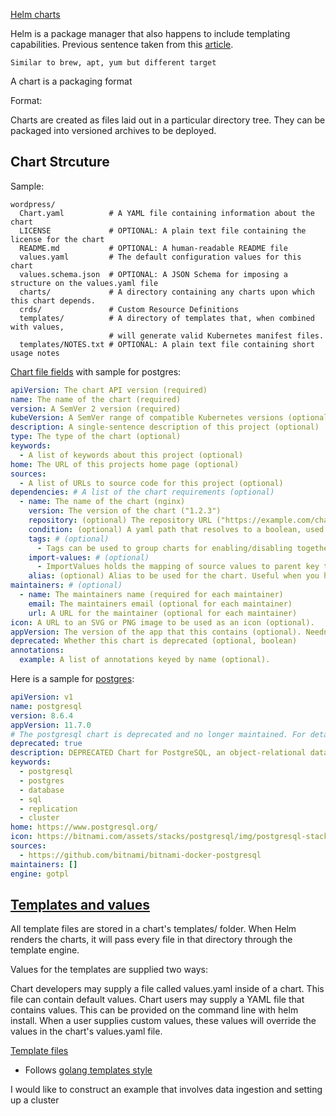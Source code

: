 [Helm charts](https://helm.sh/docs/topics/charts/)

Helm is a package manager that also happens to include templating capabilities. Previous sentence taken from this [article](https://codefresh.io/docs/docs/new-helm/helm-best-practices/#helm-vs-k8s-templates).

`Similar to brew, apt, yum but different target`


A chart is a packaging format

Format:

Charts are created as files laid out in a particular directory tree. They can be packaged into versioned archives to be deployed.

Chart Strcuture
---------------

Sample:

```
wordpress/
  Chart.yaml          # A YAML file containing information about the chart
  LICENSE             # OPTIONAL: A plain text file containing the license for the chart
  README.md           # OPTIONAL: A human-readable README file
  values.yaml         # The default configuration values for this chart
  values.schema.json  # OPTIONAL: A JSON Schema for imposing a structure on the values.yaml file
  charts/             # A directory containing any charts upon which this chart depends.
  crds/               # Custom Resource Definitions
  templates/          # A directory of templates that, when combined with values,
                      # will generate valid Kubernetes manifest files.
  templates/NOTES.txt # OPTIONAL: A plain text file containing short usage notes
```
[Chart file fields](https://helm.sh/docs/topics/charts/#the-chartyaml-file) with sample for postgres:

```yaml
apiVersion: The chart API version (required)
name: The name of the chart (required)
version: A SemVer 2 version (required)
kubeVersion: A SemVer range of compatible Kubernetes versions (optional)
description: A single-sentence description of this project (optional)
type: The type of the chart (optional)
keywords:
  - A list of keywords about this project (optional)
home: The URL of this projects home page (optional)
sources:
  - A list of URLs to source code for this project (optional)
dependencies: # A list of the chart requirements (optional)
  - name: The name of the chart (nginx)
    version: The version of the chart ("1.2.3")
    repository: (optional) The repository URL ("https://example.com/charts") or alias ("@repo-name")
    condition: (optional) A yaml path that resolves to a boolean, used for enabling/disabling charts (e.g. subchart1.enabled )
    tags: # (optional)
      - Tags can be used to group charts for enabling/disabling together
    import-values: # (optional)
      - ImportValues holds the mapping of source values to parent key to be imported. Each item can be a string or pair of child/parent sublist items.
    alias: (optional) Alias to be used for the chart. Useful when you have to add the same chart multiple times
maintainers: # (optional)
  - name: The maintainers name (required for each maintainer)
    email: The maintainers email (optional for each maintainer)
    url: A URL for the maintainer (optional for each maintainer)
icon: A URL to an SVG or PNG image to be used as an icon (optional).
appVersion: The version of the app that this contains (optional). Needn't be SemVer. Quotes recommended.
deprecated: Whether this chart is deprecated (optional, boolean)
annotations:
  example: A list of annotations keyed by name (optional).
```

Here is a sample for [postgres](https://github.com/helm/charts/blob/master/stable/postgresql/Chart.yaml):

```yaml
apiVersion: v1
name: postgresql
version: 8.6.4
appVersion: 11.7.0
# The postgresql chart is deprecated and no longer maintained. For details deprecation, see the PROCESSES.md file.
deprecated: true
description: DEPRECATED Chart for PostgreSQL, an object-relational database management system (ORDBMS) with an emphasis on extensibility and on standards-compliance.
keywords:
  - postgresql
  - postgres
  - database
  - sql
  - replication
  - cluster
home: https://www.postgresql.org/
icon: https://bitnami.com/assets/stacks/postgresql/img/postgresql-stack-110x117.png
sources:
  - https://github.com/bitnami/bitnami-docker-postgresql
maintainers: []
engine: gotpl
```

## [Templates and values](https://helm.sh/docs/topics/charts/#templates-and-values)

All template files are stored in a chart's templates/ folder. When Helm renders the charts, it will pass every file in that directory through the template engine.

Values for the templates are supplied two ways:

Chart developers may supply a file called values.yaml inside of a chart. This file can contain default values.
Chart users may supply a YAML file that contains values. This can be provided on the command line with helm install.
When a user supplies custom values, these values will override the values in the chart's values.yaml file.

[Template files](https://helm.sh/docs/topics/charts/#template-files)

 - Follows [golang templates style](https://golang.org/pkg/text/template/)


I would like to construct an example that involves data ingestion and setting up a cluster
